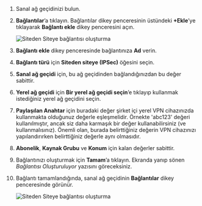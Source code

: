 1. Sanal ağ geçidinizi bulun.
2. **Bağlantılar**’a tıklayın. Bağlantılar dikey penceresinin üstündeki **+Ekle**’ye tıklayarak **Bağlantı ekle** dikey penceresini açın.
   
    ![Siteden Siteye bağlantısı oluşturma](./media/vpn-gateway-add-site-to-site-connection-s2s-rm-portal-include/connection.png)
3. **Bağlantı ekle** dikey penceresinde bağlantınıza **Ad** verin. 
4. **Bağlantı türü** için **Siteden siteye (IPSec)** öğesini seçin.
5. **Sanal ağ geçidi** için, bu ağ geçidinden bağlandığınızdan bu değer sabittir.
6. **Yerel ağ geçidi** için **Bir yerel ağ geçidi seçin**’e tıklayıp kullanmak istediğiniz yerel ağ geçidini seçin. 
7. **Paylaşılan Anahtar** için buradaki değer şirket içi yerel VPN cihazınızda kullanmakta olduğunuz değerle eşleşmelidir. Örnekte 'abc123' değeri kullanılmıştır, ancak siz daha karmaşık bir değer kullanabilirsiniz (ve kullanmalısınız). Önemli olan, burada belirttiğiniz değerin VPN cihazınızı yapılandırırken belirttiğiniz değerle aynı olmasıdır.
8. **Abonelik**, **Kaynak Grubu** ve **Konum** için kalan değerler sabittir.
9. Bağlantınızı oluşturmak için **Tamam**’a tıklayın. Ekranda yanıp sönen *Bağlantısı Oluşturuluyor* yazısını göreceksiniz.
10. Bağlantı tamamlandığında, sanal ağ geçidinin **Bağlantılar** dikey penceresinde görünür.
    
    ![Siteden Siteye bağlantısı oluşturma](./media/vpn-gateway-add-site-to-site-connection-s2s-rm-portal-include/connectionstatus450.png)

